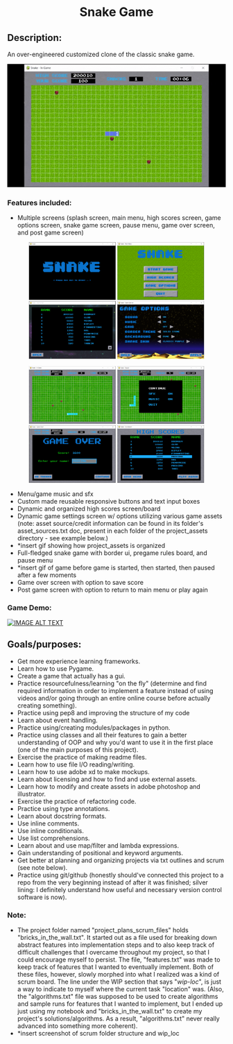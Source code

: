 <h1 align='center'>Snake Game</h1>


<h2>Description:</h2>

An over-engineered customized clone of the classic snake game.

<p align="center">
<img src="screenshots_and_gifs/snake_game_screen_playing_game_demonstration.gif" />
</p>


<h3>Features included:</h3>

- Multiple screens (splash screen, main menu, high scores screen, game options screen, snake game screen, pause menu, 
game over screen, and post game screen)

<p align="center">
  <img src="screenshots_and_gifs/splash_screen.PNG" width="200" />
  <img src="screenshots_and_gifs/main_menu_screen.PNG" width="200" /> 
  <img src="screenshots_and_gifs/high_scores_screen.PNG" width="200" />
  <img src="screenshots_and_gifs/game_options_screen.PNG" width="200" />
</p>

<p align="center">
  <img src="screenshots_and_gifs/snake_game_screen.PNG" width="200" />
  <img src="screenshots_and_gifs/pause_menu_screen.PNG" width="200" /> 
  <img src="screenshots_and_gifs/game_over_screen.PNG" width="200" />
  <img src="screenshots_and_gifs/post_game_screen_scoreboard.PNG" width="200" />
</p>

- Menu/game music and sfx
- Custom made reusable responsive buttons and text input boxes
- Dynamic and organized high scores screen/board
- Dynamic game settings screen w/ options utilizing various game assets (note: asset source/credit information can be 
found in its folder's asset_sources.txt doc, present in each folder of the project_assets directory - see example 
below.)
- *insert gif showing how project_assets is organized
- Full-fledged snake game with border ui, pregame rules board, and pause menu
- *insert gif of game before game is started, then started, then paused after a few moments
- Game over screen with option to save score
- Post game screen with option to return to main menu or play again


<h3>Game Demo:</h3>

[![IMAGE ALT TEXT](http://img.youtube.com/vi/wnLGdalz9Tc/0.jpg)](http://www.youtube.com/watch?v=wnLGdalz9Tc "Over-Engineered Snake Project using Python and Pygame (Demo)")


<h2>Goals/purposes:</h2>

- Get more experience learning frameworks.
- Learn how to use Pygame.
- Create a game that actually has a gui.
- Practice resourcefulness/learning "on the fly" (determine and find required information in order to implement a 
feature instead of using videos and/or going through an entire online course before actually creating something).
- Practice using pep8 and improving the structure of my code
- Learn about event handling.
- Practice using/creating modules/packages in python.
- Practice using classes and all their features to gain a better understanding of OOP and why you'd want to use it in 
the first place (one of the main purposes of this project).
- Exercise the practice of making readme files.
- Learn how to use file I/O reading/writing.
- Learn how to use adobe xd to make mockups.
- Learn about licensing and how to find and use external assets.
- Learn how to modify and create assets in adobe photoshop and illustrator.
- Exercise the practice of refactoring code.
- Practice using type annotations.
- Learn about docstring formats.
- Use inline comments.
- Use inline conditionals.
- Use list comprehensions.
- Learn about and use map/filter and lambda expressions.
- Gain understanding of positional and keyword arguments.
- Get better at planning and organizing projects via txt outlines and scrum (see note below).
- Practice using git/github (honestly should've connected this project to a repo from the very beginning instead of 
after it was finished; silver lining: I definitely understand how useful and necessary version control software is now).


<h3>Note:</h3>

- The project folder named "project_plans_scrum_files" holds "bricks_in_the_wall.txt". It started out as a file used 
for breaking down abstract features into implementation steps and to also keep track of difficult challenges that I 
overcame throughout my project, so that I could encourage myself to persist. The file, "features.txt" was made to keep 
track of features that I wanted to eventually implement. Both of these files, however, slowly morphed into what I 
realized was a kind of scrum board. The line under the WIP section that says "_wip-loc_", is just a way to indicate to 
myself where the current task "location" was. (Also, the "algorithms.txt" file was supposed to be used to create 
algorithms and sample runs for features that I wanted to implement, but I ended up just using my notebook and 
"bricks_in_the_wall.txt" to create my project's solutions/algorithms. As a result, "algorithms.txt" never really 
advanced into something more coherent).
- *insert screenshot of scrum folder structure and wip_loc
